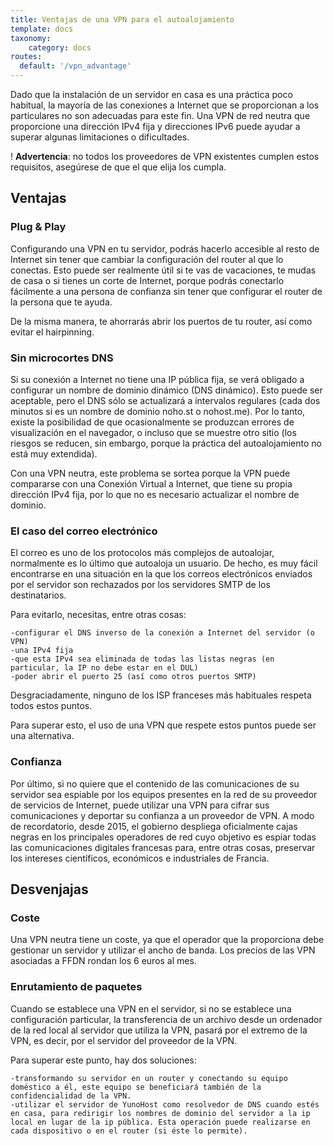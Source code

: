 ```yaml
---
title: Ventajas de una VPN para el autoalojamiento
template: docs
taxonomy:
    category: docs
routes:
  default: '/vpn_advantage'
---
```


Dado que la instalación de un servidor en casa es una práctica poco habitual, la mayoría de las conexiones a Internet que se proporcionan a los particulares no son adecuadas para este fin. Una VPN de red neutra que proporcione una dirección IPv4 fija y direcciones IPv6 puede ayudar a superar algunas limitaciones o dificultades.

! **Advertencia**: no todos los proveedores de VPN existentes cumplen estos requisitos, asegúrese de que el que elija los cumpla.

## Ventajas

### Plug & Play

Configurando una VPN en tu servidor, podrás hacerlo accesible al resto de Internet sin tener que cambiar la configuración del router al que lo conectas. Esto puede ser realmente útil si te vas de vacaciones, te mudas de casa o si tienes un corte de Internet, porque podrás conectarlo fácilmente a una persona de confianza sin tener que configurar el router de la persona que te ayuda.

De la misma manera, te ahorrarás abrir los puertos de tu router, así como evitar el hairpinning.

### Sin microcortes DNS

Si su conexión a Internet no tiene una IP pública fija, se verá obligado a configurar un nombre de dominio dinámico (DNS dinámico). Esto puede ser aceptable, pero el DNS sólo se actualizará a intervalos regulares (cada dos minutos si es un nombre de dominio noho.st o nohost.me). Por lo tanto, existe la posibilidad de que ocasionalmente se produzcan errores de visualización en el navegador, o incluso que se muestre otro sitio (los riesgos se reducen, sin embargo, porque la práctica del autoalojamiento no está muy extendida).

Con una VPN neutra, este problema se sortea porque la VPN puede compararse con una Conexión Virtual a Internet, que tiene su propia dirección IPv4 fija, por lo que no es necesario actualizar el nombre de dominio.

### El caso del correo electrónico

El correo es uno de los protocolos más complejos de autoalojar, normalmente es lo último que autoaloja un usuario. De hecho, es muy fácil encontrarse en una situación en la que los correos electrónicos enviados por el servidor son rechazados por los servidores SMTP de los destinatarios.

Para evitarlo, necesitas, entre otras cosas:

    -configurar el DNS inverso de la conexión a Internet del servidor (o VPN)
    -una IPv4 fija
    -que esta IPv4 sea eliminada de todas las listas negras (en particular, la IP no debe estar en el DUL)
    -poder abrir el puerto 25 (así como otros puertos SMTP)

Desgraciadamente, ninguno de los ISP franceses más habituales respeta todos estos puntos.

Para superar esto, el uso de una VPN que respete estos puntos puede ser una alternativa.

### Confianza

Por último, si no quiere que el contenido de las comunicaciones de su servidor sea espiable por los equipos presentes en la red de su proveedor de servicios de Internet, puede utilizar una VPN para cifrar sus comunicaciones y deportar su confianza a un proveedor de VPN. A modo de recordatorio, desde 2015, el gobierno despliega oficialmente cajas negras en los principales operadores de red cuyo objetivo es espiar todas las comunicaciones digitales francesas para, entre otras cosas, preservar los intereses científicos, económicos e industriales de Francia.

## Desvenjajas

### Coste

Una VPN neutra tiene un coste, ya que el operador que la proporciona debe gestionar un servidor y utilizar el ancho de banda. Los precios de las VPN asociadas a FFDN rondan los 6 euros al mes.

### Enrutamiento de paquetes

Cuando se establece una VPN en el servidor, si no se establece una configuración particular, la transferencia de un archivo desde un ordenador de la red local al servidor que utiliza la VPN, pasará por el extremo de la VPN, es decir, por el servidor del proveedor de la VPN.

Para superar este punto, hay dos soluciones:

    -transformando su servidor en un router y conectando su equipo doméstico a él, este equipo se beneficiará también de la confidencialidad de la VPN.
    -utilizar el servidor de YunoHost como resolvedor de DNS cuando estés en casa, para redirigir los nombres de dominio del servidor a la ip local en lugar de la ip pública. Esta operación puede realizarse en cada dispositivo o en el router (si éste lo permite).
